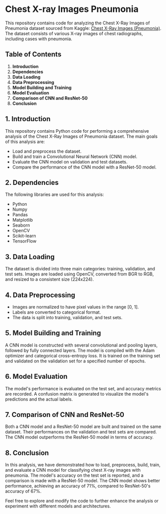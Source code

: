 # Chest X-ray Images Pneumonia 

This repository contains code for analyzing the Chest X-Ray Images of Pneumonia dataset sourced from Kaggle: [Chest X-Ray Images (Pneumonia)](https://www.kaggle.com/paultimothymooney/chest-xray-pneumonia). The dataset consists of various X-ray images of chest radiographs, including cases with pneumonia.

## Table of Contents

1. **Introduction**
2. **Dependencies**
3. **Data Loading**
4. **Data Preprocessing**
5. **Model Building and Training**
6. **Model Evaluation**
7. **Comparison of CNN and ResNet-50**
8. **Conclusion**

## 1. Introduction

This repository contains Python code for performing a comprehensive analysis of the Chest X-Ray Images of Pneumonia dataset. The main goals of this analysis are:

- Load and preprocess the dataset.
- Build and train a Convolutional Neural Network (CNN) model.
- Evaluate the CNN model on validation and test datasets.
- Compare the performance of the CNN model with a ResNet-50 model.

## 2. Dependencies

The following libraries are used for this analysis:

- Python
- Numpy
- Pandas
- Matplotlib
- Seaborn
- OpenCV
- Scikit-learn
- TensorFlow

## 3. Data Loading

The dataset is divided into three main categories: training, validation, and test sets. Images are loaded using OpenCV, converted from BGR to RGB, and resized to a consistent size (224x224).

## 4. Data Preprocessing

- Images are normalized to have pixel values in the range [0, 1].
- Labels are converted to categorical format.
- The data is split into training, validation, and test sets.

## 5. Model Building and Training

A CNN model is constructed with several convolutional and pooling layers, followed by fully connected layers. The model is compiled with the Adam optimizer and categorical cross-entropy loss. It is trained on the training set and validated on the validation set for a specified number of epochs.

## 6. Model Evaluation

The model's performance is evaluated on the test set, and accuracy metrics are recorded. A confusion matrix is generated to visualize the model's predictions and the actual labels.

## 7. Comparison of CNN and ResNet-50

Both a CNN model and a ResNet-50 model are built and trained on the same dataset. Their performances on the validation and test sets are compared. The CNN model outperforms the ResNet-50 model in terms of accuracy.

## 8. Conclusion

In this analysis, we have demonstrated how to load, preprocess, build, train, and evaluate a CNN model for classifying chest X-ray images with pneumonia. The model's accuracy on the test set is reported, and a comparison is made with a ResNet-50 model. The CNN model shows better performance, achieving an accuracy of 71%, compared to ResNet-50's accuracy of 67%.

Feel free to explore and modify the code to further enhance the analysis or experiment with different models and architectures.


